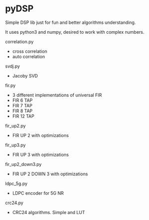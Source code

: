 # pyDSP
Simple DSP lib just for fun and better algorithms understanding.

It uses python3 and numpy, desired to work with complex numbers.

correlation.py
- cross correlation
- auto correlation

svdj.py
- Jacoby SVD

fir.py
- 3 different implementations of universal FIR
- FIR 6 TAP
- FIR 7 TAP
- FIR 8 TAP
- FIR 12 TAP

fir_up2.py
- FIR UP 2 with optimizations

fir_up3.py
- FIR UP 3 with optimizations

fir_up2_down3.py
- FIR UP 2 DOWN 3 with optimizations

ldpc_5g.py
- LDPC encoder for 5G NR

crc24.py
- CRC24 algorithms. Simple and LUT 